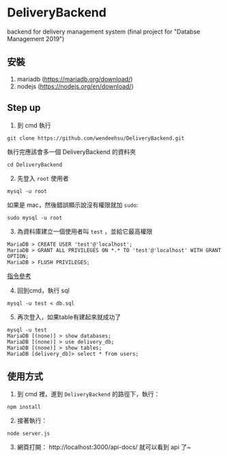 # DeliveryBackend
backend for delivery management system (final project for "Databse Management 2019")

## 安裝
1. mariadb (https://mariadb.org/download/)
2. nodejs (https://nodejs.org/en/download/)
## Step up
1. 到 cmd 執行 
```
git clone https://github.com/wendeehsu/DeliveryBackend.git
```
執行完應該會多一個 DeliveryBackend 的資料夾
```
cd DeliveryBackend
```

2. 先登入 `root` 使用者
```
mysql -u root
```
如果是 mac，然後錯誤顯示說沒有權限就加 `sudo`:
```
sudo mysql -u root
```

3. 為資料庫建立一個使用者叫 `test` ，並給它最高權限 
```
MariaDB > CREATE USER 'test'@'localhost';
MariaDB > GRANT ALL PRIVILEGES ON *.* TO 'test'@'localhost' WITH GRANT OPTION;
MariaDB > FLUSH PRIVILEGES;
```
[指令參考](https://askubuntu.com/questions/766334/cant-login-as-mysql-user-root-from-normal-user-account-in-ubuntu-16-04)

4. 回到cmd，執行 sql
```
mysql -u test < db.sql
```

5. 再次登入，如果table有建起來就成功了
```
mysql -u test
MariaDB [(none)] > show databases;
MariaDB [(none)] > use delivery_db;
MariaDB [(none)] > show tables;
MariaDB [delivery_db]> select * from users;
```

## 使用方式
1. 到 cmd 裡，進到 `DeliveryBackend` 的路徑下，執行：
```
npm install
```
2. 接著執行：
```
node server.js
```
3. 網頁打開： http://localhost:3000/api-docs/  就可以看到 api 了~
